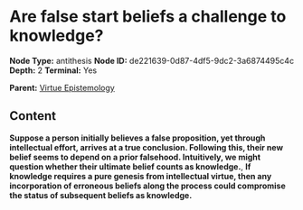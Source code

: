 # Are false start beliefs a challenge to knowledge?

**Node Type:** antithesis
**Node ID:** de221639-0d87-4df5-9dc2-3a6874495c4c
**Depth:** 2
**Terminal:** Yes

**Parent:** [Virtue Epistemology](virtue-epistemology.md)

## Content

**Suppose a person initially believes a false proposition, yet through intellectual effort, arrives at a true conclusion. Following this, their new belief seems to depend on a prior falsehood. Intuitively, we might question whether their ultimate belief counts as knowledge.**, **If knowledge requires a pure genesis from intellectual virtue, then any incorporation of erroneous beliefs along the process could compromise the status of subsequent beliefs as knowledge.**
